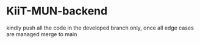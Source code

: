# KiiT-MUN-backend

kindly push all the code in the developed branch only, once all edge cases are managed merge to main
